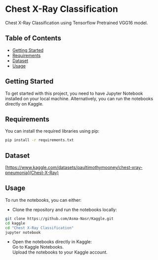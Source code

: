 # Chest X-Ray Classification
Chest X-Ray Classification using Tensorflow Pretrained VGG16 model.

## Table of Contents

- [Getting Started](#getting-started)
- [Requirements](#requirements)
- [Dataset](#dataset)
- [Usage](#usage)

## Getting Started

To get started with this project, you need to have Jupyter Notebook installed on your local machine. Alternatively, you can run the notebooks directly on Kaggle.

## Requirements

You can install the required libraries using pip:

```bash
pip install -r requirements.txt
```
## Dataset
[https://www.kaggle.com/datasets/paultimothymooney/chest-xray-pneumonia](Chest-X-Ray)
## Usage
To run the notebooks, you can either:

- Clone the repository and run the notebooks locally:
```bash
git clone https://github.com/Asma-Nasr/Kaggle.git
cd kaggle
cd "Chest X-Ray Classification"
jupyter notebook
```
- Open the notebooks directly in Kaggle: \
Go to Kaggle Notebooks. \
Upload the notebooks to your Kaggle account.
